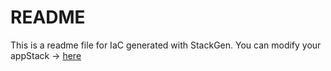 # README
This is a readme file for IaC generated with StackGen.
You can modify your appStack -> [here](http://main.dev.stackgen.com/appstacks/591db045-34b6-4739-9ef0-8702da087540)
